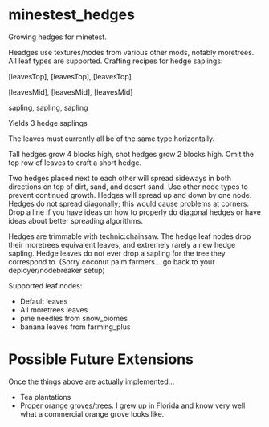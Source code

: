 minestest_hedges
================

Growing hedges for minetest.


Headges use textures/nodes from various other mods, notably moretrees. All leaf types are supported. Crafting recipes for hedge saplings:

[leavesTop], [leavesTop], [leavesTop]

[leavesMid], [leavesMid], [leavesMid]

sapling, sapling, sapling


Yields 3 hedge saplings


The leaves must currently all be of the same type horizontally.


Tall hedges grow 4 blocks high, shot hedges grow 2 blocks high. Omit the top row of leaves to craft a short hedge.


Two hedges placed next to each other will spread sideways in both directions on top of dirt, sand, and desert sand. 
Use other node types to prevent continued growth. Hedges will spread up and down by one node. Hedges do not spread
diagonally; this would cause problems at corners. Drop a line if you have ideas on how to properly do diagonal hedges
or have ideas about better spreading algorithms.

Hedges are trimmable with technic:chainsaw. The hedge leaf nodes drop their moretrees equivalent leaves, and 
extremely rarely a new hedge sapling. Hedge leaves do not ever drop a sapling for the tree they correspond to. (Sorry coconut palm farmers... go back to your deployer/nodebreaker setup)


Supported leaf nodes:
* Default leaves
* All moretrees leaves
* pine needles from snow_biomes
* banana leaves from farming_plus


Possible Future Extensions
==========================

Once the things above are actually implemented...

* Tea plantations
* Proper orange groves/trees. I grew up in Florida and know very well what a commercial orange grove looks like.


